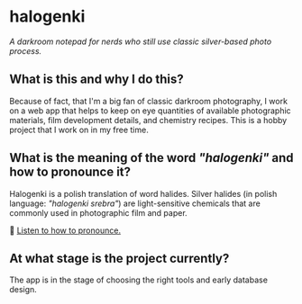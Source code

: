 # halogenki
*A darkroom notepad for nerds who still use classic silver-based photo process.*

## What is this and why I do this?
Because of fact, that I'm a big fan of classic darkroom photography, 
I work on a web app that helps to keep on eye quantities of available 
photographic materials, film development details, and chemistry recipes. 
This is a hobby project that I work on in my free time.

## What is the meaning of the word *"halogenki"* and how to pronounce it?
Halogenki is a polish translation of word halides. 
Silver halides (in polish language: *"halogenki srebra"*) 
are light-sensitive chemicals that are commonly used in photographic 
film and paper. 

:speak_no_evil: [Listen to how to pronounce.](doc/halogenki_pronouncing_and_meaning.mp3)

## At what stage is the project currently?
The app is in the stage of choosing the right tools and early database design.